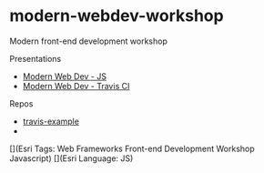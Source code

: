 # modern-webdev-workshop
Modern front-end development workshop

Presentations
* [Modern Web Dev - JS](http://mjuniper.github.io/presentations/modern-webdev-js#/)
* [Modern Web Dev - Travis CI](http://mjuniper.github.io/presentations/modern-webdev-ci#/)

Repos
* [travis-example](https://github.com/mjuniper/travis-example)
* 
[](Esri Tags: Web Frameworks Front-end Development Workshop Javascript)
[](Esri Language: JS)

